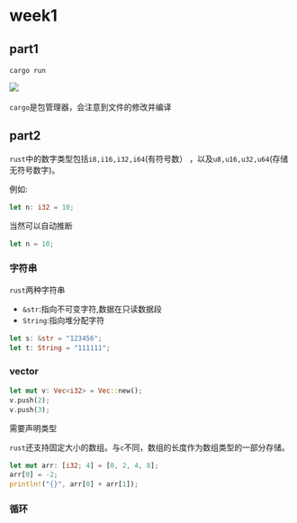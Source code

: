 # week1

## part1

```
cargo run
```

![](..\..\..\pic\2020\week1\1.jpg)

`cargo`是包管理器，会注意到文件的修改并编译

## part2

`rust`中的数字类型包括`i8,i16,i32,i64`(有符号数） ，以及`u8,u16,u32,u64`(存储无符号数字)。

例如:

```rust
let n: i32 = 10;
```

当然可以自动推断

```rust
let n = 10;
```

### 字符串

`rust`两种字符串

* `&str`:指向不可变字符,数据在只读数据段
* `String`:指向堆分配字符

```rust
let s: &str = "123456";
let t: String = "111111";
```

### vector

```rust
let mut v: Vec<i32> = Vec::new();
v.push(2);
v.push(3);
```

需要声明类型

`rust`还支持固定大小的数组。与`c`不同，数组的长度作为数组类型的一部分存储。

```rust
let mut arr: [i32; 4] = [0, 2, 4, 8];
arr[0] = -2;
println!("{}", arr[0] + arr[1]);
```

### 循环